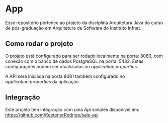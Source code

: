 # App
Esse repositório pertence ao projeto da disciplina Arquitetura Java do curso de pós-graduação em Arquitetura de Software do Instituto Infnet.

## Como rodar o projeto

O projeto está configurado para ser rodado localmente na porta: 8080, com conexão com o banco de dados PostgreSQL na porta: 5432. Estas configurações podem ser atualizadas no *application.properties*.

A API será iniciada na porta 8081 também configurado no *application.properties* da aplicação.

## Integração
Este projeto tem integração com uma *Api* simples disponível em: https://github.com/KeetenerRodrigo/sale-api 